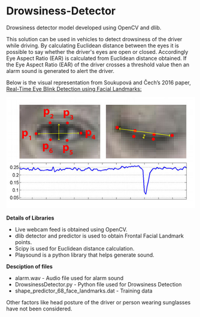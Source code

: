 # Drowsiness-Detector
Drowsiness detector model developed using OpenCV and dlib.

This solution can be used in vehicles to detect drowsiness of the driver while driving.
By calculating Euclidean distance between the eyes it is possible to say whether the driver's eyes are open or closed.
Accordingly Eye Aspect Ratio (EAR) is calculated from Euclidean distance obtained.
If the Eye Aspect Ratio (EAR) of the driver crosses a threshold value then an alarm sound is generated to alert the driver.

 Below is the visual representation from Soukupová and Čech’s 2016 paper, [Real-Time Eye Blink Detection using Facial Landmarks:](http://vision.fe.uni-lj.si/cvww2016/proceedings/papers/05.pdf)

![Alt text](EyeLandmarkPoints.jpg?raw=true "Eye Landmark Positions")

<b>Details of Libraries</b>
<ul>
  <li>Live webcam feed is obtained using OpenCV.</li>
  <li>dlib detector and predictor is used to obtain Frontal Facial Landmark points.</li>
  <li>Scipy is used for Euclidean distance calculation.</li>
  <li>Playsound is a python library that helps generate sound.</li>
</ul>

<b>Desciption of files</b>
<ul>
  <li>alarm.wav - Audio file used for alarm sound</li>
  <li>DrowsinessDetector.py - Python file used for Drowsiness Detection</li>
  <li>shape_predictor_68_face_landmarks.dat - Training data</li>
 </ul>
 
 Other factors like head posture of the driver or person wearing sunglasses have not been considered. 
